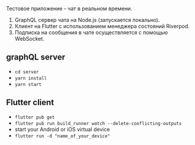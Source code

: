 Тестовое приложение - чат в реальном времени.

1. GraphQL сервер чата на Node.js (запускается локально).
2. Клиент на Flutter с использованием менеджера состояний Riverpod.
3. Подписка на сообщения в чате осуществляется с помощью WebSocket.

## graphQL server

- `cd server`
- `yarn install`
- `yarn start`

## Flutter client

- `flutter pub get`
- `flutter pub run build_runner watch --delete-conflicting-outputs`
- start your Android or iOS virtual device
- `flutter run -d "name_of_your_device"`
